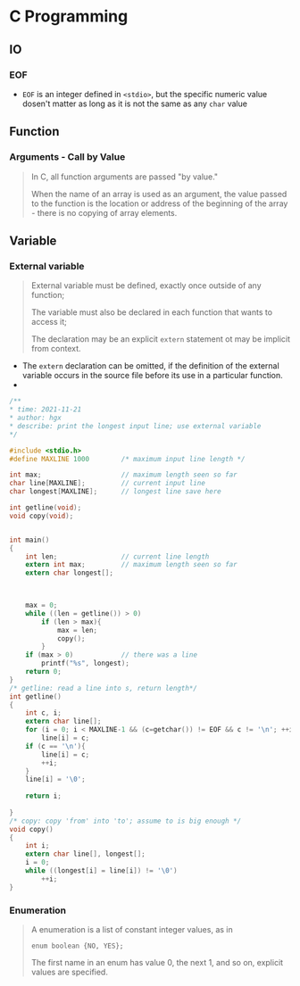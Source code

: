 # C Programming

## IO

### EOF

- `EOF` is an integer defined in `<stdio>`, but the specific numeric value dosen't matter as long as it is not the same as any `char` value

## Function

### Arguments - Call by Value

> In C, all function arguments are passed "by value."
>
> When the name of an array is used as an argument, the value passed to the function is the location or address of the beginning of the array - there is no copying of array elements.



## Variable

### External variable

> External variable must be defined, exactly once outside of any function;
>
> The variable must also be declared in each function that wants to access it;
>
> The declaration may be an explicit `extern` statement ot may be implicit from context.

- The `extern` declaration can be omitted, if the definition of the external variable occurs in the source file before its use in a particular function.
- 

```c
/**
* time: 2021-11-21
* author: hgx
* describe:	print the longest input line; use external variable
*/ 

#include <stdio.h>
#define MAXLINE 1000		/* maximum input line length */

int max;					// maximum length seen so far
char line[MAXLINE];			// current input line
char longest[MAXLINE];		// longest line save here

int getline(void);
void copy(void);


int main()
{
	int len;				// current line length
	extern int max;			// maximum length seen so far
	extern char longest[];


	
	max = 0;
	while ((len = getline()) > 0)
		if (len > max){
			max = len;
			copy();
		} 
	if (max > 0)			// there was a line 
		printf("%s", longest);
	return 0;
}
/* getline: read a line into s, return length*/
int getline()
{
	int c, i;
	extern char line[];
	for (i = 0; i < MAXLINE-1 && (c=getchar()) != EOF && c != '\n'; ++i)
		line[i] = c;
	if (c == '\n'){
		line[i] = c;
		++i;
	}
	line[i] = '\0';
	
	return i;
		
}
/* copy: copy 'from' into 'to'; assume to is big enough */
void copy()
{
	int i;
	extern char line[], longest[];
	i = 0;
	while ((longest[i] = line[i]) != '\0')
		++i;
}
```

### Enumeration

> A enumeration is a list of constant integer values, as in
>
> `enum boolean {NO, YES};`
>
> The first name in an enum has value 0, the next 1, and so on, explicit values are specified.